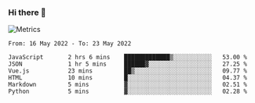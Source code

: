 ### Hi there 👋

![Metrics](https://github.com/radoapx/radoapx/blob/main/github-metrics.svg)

<!--START_SECTION:waka-->

```text
From: 16 May 2022 - To: 23 May 2022

JavaScript       2 hrs 6 mins    █████████████▒░░░░░░░░░░░   53.00 %
JSON             1 hr 5 mins     ██████▓░░░░░░░░░░░░░░░░░░   27.25 %
Vue.js           23 mins         ██▒░░░░░░░░░░░░░░░░░░░░░░   09.77 %
HTML             10 mins         █░░░░░░░░░░░░░░░░░░░░░░░░   04.37 %
Markdown         5 mins          ▓░░░░░░░░░░░░░░░░░░░░░░░░   02.51 %
Python           5 mins          ▓░░░░░░░░░░░░░░░░░░░░░░░░   02.28 %
```

<!--END_SECTION:waka-->

<!--
**radoapx/radoapx** is a ✨ _special_ ✨ repository because its `README.md` (this file) appears on your GitHub profile.

Here are some ideas to get you started:

- 🔭 I’m currently working on ...
- 🌱 I’m currently learning ...
- 👯 I’m looking to collaborate on ...
- 🤔 I’m looking for help with ...
- 💬 Ask me about ...
- 📫 How to reach me: ...
- 😄 Pronouns: ...
- ⚡ Fun fact: ...
-->
